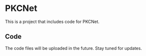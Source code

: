 # PKCNet

This is a project that includes code for PKCNet.

## Code

The code files will be uploaded in the future. Stay tuned for updates.
